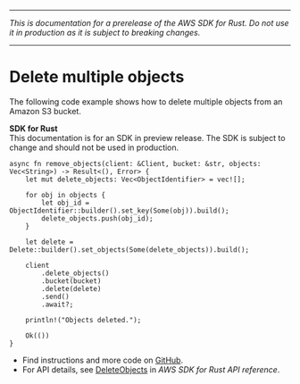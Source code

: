 --------

 *This is documentation for a prerelease of the AWS SDK for Rust\. Do not use it in production as it is subject to breaking changes\.* 

--------

# Delete multiple objects<a name="s3_DeleteObjects_rust_topic"></a>

The following code example shows how to delete multiple objects from an Amazon S3 bucket\.

**SDK for Rust**  
This documentation is for an SDK in preview release\. The SDK is subject to change and should not be used in production\.
  

```
async fn remove_objects(client: &Client, bucket: &str, objects: Vec<String>) -> Result<(), Error> {
    let mut delete_objects: Vec<ObjectIdentifier> = vec![];

    for obj in objects {
        let obj_id = ObjectIdentifier::builder().set_key(Some(obj)).build();
        delete_objects.push(obj_id);
    }

    let delete = Delete::builder().set_objects(Some(delete_objects)).build();

    client
        .delete_objects()
        .bucket(bucket)
        .delete(delete)
        .send()
        .await?;

    println!("Objects deleted.");

    Ok(())
}
```
+  Find instructions and more code on [GitHub](https://github.com/awsdocs/aws-doc-sdk-examples/tree/main/.rust_alpha/S3#code-examples)\. 
+  For API details, see [DeleteObjects](https://awslabs.github.io/aws-sdk-rust/) in *AWS SDK for Rust API reference*\. 